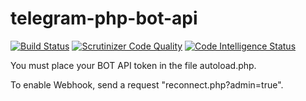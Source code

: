 # telegram-php-bot-api

[![Build Status](https://scrutinizer-ci.com/g/uzsoftic/telegram-php-bot-api/badges/build.png?b=master)](https://scrutinizer-ci.com/g/uzsoftic/telegram-php-bot-api/build-status/master)
[![Scrutinizer Code Quality](https://scrutinizer-ci.com/g/uzsoftic/telegram-php-bot-api/badges/quality-score.png?b=master)](https://scrutinizer-ci.com/g/uzsoftic/telegram-php-bot-api/?branch=master)
[![Code Intelligence Status](https://scrutinizer-ci.com/g/uzsoftic/telegram-php-bot-api/badges/code-intelligence.svg?b=master)](https://scrutinizer-ci.com/code-intelligence)

You must place your BOT API token in the file autoload.php.

To enable Webhook, send a request "reconnect.php?admin=true".
